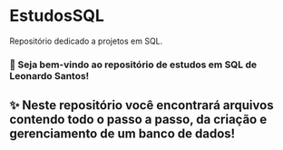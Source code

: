 
# EstudosSQL
Repositório dedicado a projetos em SQL.

### 🎉 Seja bem-vindo ao repositório de estudos em SQL de Leonardo Santos!


## ✨ Neste repositório você encontrará arquivos contendo todo o passo a passo, da criação e gerenciamento de um banco de dados!
